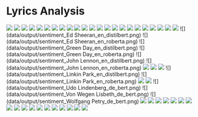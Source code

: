 # Lyrics Analysis
![](data/output/average_length_of_lyrics_per_song_per_artist.png)
![](data/output/length_lyrics_per_artist.png)
![](data/output/number_albums_per_artist.png)
![](data/output/number_of_songs_per_artist.png)
![](data/output/number_songs_and_length_lyrics_per_artist.png)
![](data/output/release_dates_all_songs.png)
![](data/output/release_dates_alligatoah.png)
![](data/output/release_dates_brkn.png)
![](data/output/release_dates_drake.png)
![](data/output/release_dates_edsheeran.png)
![](data/output/release_dates_greenday.png)
![](data/output/release_dates_johnlennon.png)
![](data/output/release_dates_leoniden.png)
![](data/output/release_dates_linkinpark.png)
![](data/output/release_dates_nena.png)
![](data/output/release_dates_rin.png)
![](data/output/release_dates_udolindenberg.png)
![](data/output/release_dates_vonwegenlisbeth.png)
![](data/output/release_dates_wolfgangpetry.png)
![](data/output/sentiment_Alligatoah_de_bert.png)
![](data/output/sentiment_BRKN_de_bert.png)
![](data/output/sentiment_Drake_en_distilbert.png)
![](data/output/sentiment_Drake_en_roberta.png)
![](data/output/sentiment_Ed Sheeran_en_distilbert.png)
![](data/output/sentiment_Ed Sheeran_en_roberta.png)
![](data/output/sentiment_Green Day_en_distilbert.png)
![](data/output/sentiment_Green Day_en_roberta.png)
![](data/output/sentiment_John Lennon_en_distilbert.png)
![](data/output/sentiment_John Lennon_en_roberta.png)
![](data/output/sentiment_Kraftklub_de_bert.png)
![](data/output/sentiment_Leoniden_en_distilbert.png)
![](data/output/sentiment_Leoniden_en_roberta.png)
![](data/output/sentiment_Linkin Park_en_distilbert.png)
![](data/output/sentiment_Linkin Park_en_roberta.png)
![](data/output/sentiment_Nena_de_bert.png)
![](data/output/sentiment_RIN_de_bert.png)
![](data/output/sentiment_Udo Lindenberg_de_bert.png)
![](data/output/sentiment_Von Wegen Lisbeth_de_bert.png)
![](data/output/sentiment_Wolfgang Petry_de_bert.png)
![](data/output/sentiment_overall_de_bert.png)
![](data/output/sentiment_overall_en_distilbert.png)
![](data/output/sentiment_overall_en_roberta.png)
![](data/output/wordcloud_All.png)
![](data/output/wordcloud_Alligatoah.png)
![](data/output/wordcloud_BRKN.png)
![](data/output/wordcloud_Drake.png)
![](data/output/wordcloud_EdSheeran.png)
![](data/output/wordcloud_Greenday.png)
![](data/output/wordcloud_JohnLennon.png)
![](data/output/wordcloud_Kraftklub.png)
![](data/output/wordcloud_Leoniden.png)
![](data/output/wordcloud_LinkinPark.png)
![](data/output/wordcloud_Nena.png)
![](data/output/wordcloud_RIN.png)
![](data/output/wordcloud_UdoLindenberg.png)
![](data/output/wordcloud_VonWegenListbeth.png)
![](data/output/wordcloud_WolfgangPetry.png)

